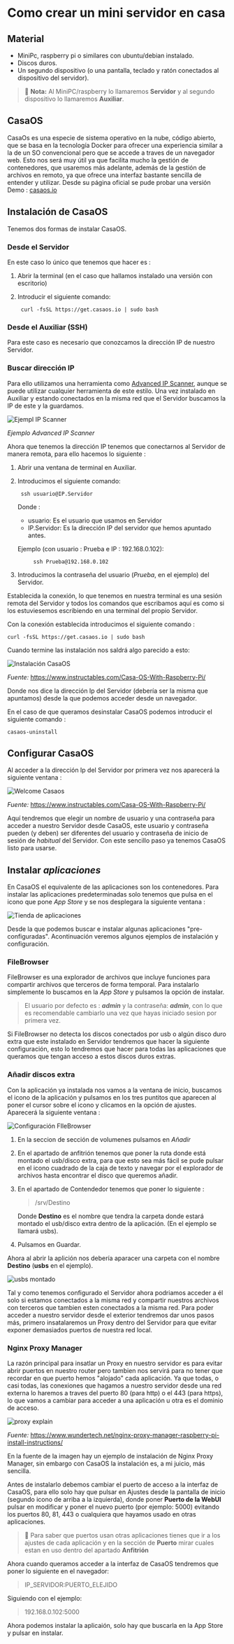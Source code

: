 # Como crear un mini servidor en casa

## Material
* MiniPc, raspberry pi o similares con ubuntu/debian instalado.
* Discos duros.
* Un segundo dispositivo (o una pantalla, teclado y ratón conectados al dispositivo del servidor).

>:memo: **Nota:** Al MiniPC/raspberry lo llamaremos **Servidor** y al segundo dispositivo lo llamaremos **Auxiliar**.

## CasaOS
CasaOs es una especie de sistema operativo en la nube, código abierto, que se basa en la tecnología Docker para ofrecer una experiencia similar a la de un SO convencional pero que se accede a traves de un navegador web. Esto nos será muy útil ya que facilita mucho la gestión de contenedores, que usaremos más adelante, además de la gestión de archivos en remoto, ya que ofrece una interfaz bastante sencilla de entender y utilizar.
Desde su página oficial se pude probar una versión Demo : [casaos.io](https://casaos.io)

## Instalación de CasaOS
Tenemos dos formas de instalar CasaOS.

### Desde el Servidor
En este caso lo único que tenemos que hacer es :

1. Abrir la terminal (en el caso que hallamos instalado una versión con escritorio)
2. Introducir el siguiente comando:

        curl -fsSL https://get.casaos.io | sudo bash

### Desde el Auxiliar (SSH)
Para este caso es necesario que conozcamos la dirección IP de nuestro Servidor.
### Buscar dirección IP
Para ello utilizamos una herramienta como [Advanced IP Scanner](https://www.advanced-ip-scanner.com/es/), aunque se puede utilizar cualquier herramienta de este estilo.
Una vez instalado en Auxiliar y estando conectados en la misma red que el Servidor buscamos la IP de este y la guardamos.

![Ejempl IP Scanner](/Imagenes/Ip_Scanner.png "Ejemplo IP Scanner")

*Ejemplo Advanced IP Scanner*

Ahora que tenemos la dirección IP tenemos que conectarnos al Servidor de manera remota, para ello hacemos lo siguiente :

1. Abrir una ventana de terminal en Auxiliar.
2. Introducimos el siguiente comando:

        ssh usuario@IP.Servidor
    Donde :
    
    * usuario: Es el usuario que usamos en Servidor
    * IP.Servidor: Es la dirección IP del servidor que hemos apuntado antes.

    Ejemplo (con usuario : Prueba e IP : 192.168.0.102):
            
            ssh Prueba@192.168.0.102
3. Introducimos la contraseña del usuario (*Prueba*, en el ejemplo) del Servidor.

Establecida la conexión, lo que tenemos en nuestra terminal es una sesión remota del Servidor y todos los comandos que escribamos aquí es como si los estuviesemos escribiendo en una terminal del propio Servidor.

Con la conexión establecida introducimos el siguiente comando :

    curl -fsSL https://get.casaos.io | sudo bash

Cuando termine las instalación nos saldrá algo parecido a esto:

![Instalación CasaOS](/Imagenes/Casaos_install.png)

*Fuente:*  https://www.instructables.com/Casa-OS-With-Raspberry-Pi/

Donde nos dice la dirección Ip del Servidor (debería ser la misma que apuntamos) desde la que podemos acceder desde un navegador.

En el caso de que queramos desinstalar CasaOS podemos introducir el siguiente comando :

    casaos-uninstall

## Configurar CasaOS

Al acceder a la dirección Ip del Servidor por primera vez nos aparecerá la siguiente ventana :

![Welcome Casaos](/Imagenes/casaos_welcome.png)


*Fuente:* https://www.instructables.com/Casa-OS-With-Raspberry-Pi/

Aquí tendremos que elegir un nombre de usuario y una contraseña para acceder a nuestro Servidor desde CasaOS, este usuario y contraseña pueden (y deben) ser diferentes del usuario y contraseña de inicio de sesión de *habitual* del Servidor. Con este sencillo paso ya tenemos CasaOS listo para usarse.

## Instalar *aplicaciones*

En CasaOS el equivalente de las aplicaciones son los contenedores. Para instalar las aplicaciones predeterminadas solo tenemos que pulsa en el icono que pone *App Store* y se nos desplegara la siguiente ventana :

![Tienda de aplicaciones](/Imagenes/AppStore_CasaOS.png)

Desde la que podemos buscar e instalar algunas aplicaciones "pre-configuradas".
Acontinuación veremos algunos ejemplos de instalación y configuración.

### FileBrowser

FileBrowser es una explorador de archivos que incluye funciones para compartir archivos que terceros de forma temporal. Para instalarlo simplemente lo buscamos en la *App Store* y pulsamos la opción de instalar.

>El usuario por defecto es : ***admin*** y la contraseña: ***admin***, con lo que es recomendable cambiarlo una vez que hayas iniciado sesion por primera vez.

Si FileBrowser no detecta los discos conectados por usb o algún disco duro extra que este instalado en Servidor tendremos que hacer la siguiente configuración, esto lo tendremos que hacer para todas las aplicaciones que queramos que tengan acceso a estos discos duros extras.

### Añadir discos extra

Con la aplicación ya instalada nos vamos a la ventana de inicio, buscamos el icono de la aplicación y pulsamos en los tres puntitos que aparecen al poner el cursor sobre el icono y clicamos en la opción de ajustes. Aparecerá la siguiente ventana :

![Configuración FIleBrowser](/Imagenes/FileBrowser_conf.png)

1. En la seccion de sección de volumenes pulsamos en *Añadir*
2. En el apartado de anfitrión tenemos que poner la ruta donde está montado el usb/disco extra, para que esto sea más fácil se pude pulsar en el icono cuadrado de la caja de texto y navegar por el explorador de archivos hasta encontrar el disco que queremos añadir.
3. En el apartado de Contendedor tenemos que poner lo siguiente :
    >/srv/Destino
    
    Donde **Destino** es el nombre que tendra la carpeta donde estará montado el usb/disco extra dentro de la aplicación. (En el ejemplo se llamará usbs).
4. Pulsamos en Guardar.

Ahora al abrir la aplición nos debería aparacer una carpeta con el nombre **Destino** (**usbs** en el ejemplo).

![usbs montado](/Imagenes/File_USB.png)

Tal y como tenemos configurado el Servidor ahora podriamos acceder a él solo si estamos conectados a la misma red y compartir nuestros archivos con terceros que tambien esten conectados a la misma red. Para poder acceder a nuestro servidor desde el exterior tendremos dar unos pasos más, primero insatalaremos un Proxy dentro del Servidor para que evitar exponer demasiados puertos de nuestra red local.

### Nginx Proxy Manager

La razón principal para insatlar un Proxy en nuestro servidor es para evitar abrir puertos en nuestro router pero tambien nos servirá para no tener que recordar en que puerto hemos "alojado" cada aplicación. Ya que todas, o casi todas, las conexiones que hagamos a nuestro servidor desde una red externa lo haremos a traves del puerto 80 (para http) o el 443 (para https), lo que vamos a cambiar para acceder a una aplicación u otra es el dominio de acceso.

![proxy explain](/Imagenes/ReverseProxy.jpg)

*Fuente:* https://www.wundertech.net/nginx-proxy-manager-raspberry-pi-install-instructions/

En la fuente de la imagen hay un ejemplo de instalación de Nginx Proxy Manager, sin embargo con CasaOS la instalación es, a mi juicio, más sencilla.

Antes de instalarlo debemos cambiar el puerto de acceso a la interfaz de CasaOS, para ello solo hay que pulsar en Ajustes desde la pantalla de inicio (segundo icono de arriba a la izquierda), donde poner **Puerto de la WebUI** pulsar en modificar y poner el nuevo puerto (por ejemplo: 5000) evitando los puertos 80, 81, 443 o cualquiera que hayamos usado en otras aplicaciones.
> :memo: Para saber que puertos usan otras aplicaciones tienes que ir a los ajustes de cada aplicación y en la sección de **Puerto** mirar cuales estan en uso dentro del apartado **Anfitrión**

Ahora cuando queramos acceder a la interfaz de CasaOS tendremos que poner lo siguiente en el navegador:
    
> IP_SERVIDOR:PUERTO_ELEJIDO 

Siguiendo con el ejemplo:

> 192.168.0.102:5000

Ahora podemos instalar la aplicaión, solo hay que buscarla en la App Store y pulsar en instalar.
